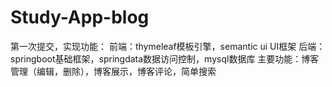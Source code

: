 # Study-App-blog
第一次提交，实现功能：
前端：thymeleaf模板引擎，semantic ui UI框架
后端：springboot基础框架，springdata数据访问控制，mysql数据库
主要功能：博客管理（编辑，删除），博客展示，博客评论，简单搜索
